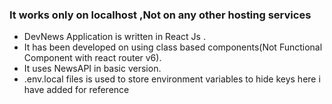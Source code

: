 ### It works only on localhost ,Not on any other hosting services
- DevNews Application is written in React Js .
- It has been developed on using class based components(Not Functional Component with react router v6).
- It uses NewsAPI in basic version.
- .env.local files is used to store environment variables to hide keys here i have added for reference
